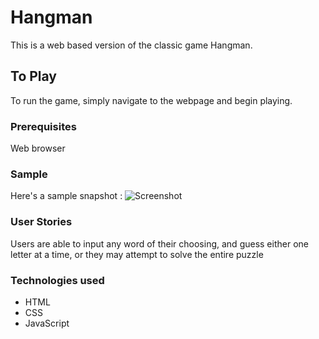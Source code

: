# Hangman

This is a web based version of the classic game Hangman.

## To Play
To run the game, simply navigate to the webpage and begin playing.

### Prerequisites
Web browser

### Sample
Here's a sample snapshot : ![Screenshot](https://i.imgur.com/qETewfM.png)

### User Stories
Users are able to input any word of their choosing, and guess either one letter at a time, or they may attempt to solve the entire puzzle


### Technologies used
 * HTML
 * CSS
 * JavaScript
